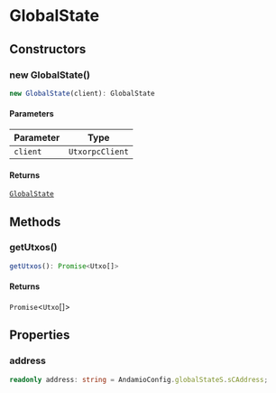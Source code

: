 # GlobalState

## Constructors

### new GlobalState()

```ts
new GlobalState(client): GlobalState
```

#### Parameters

| Parameter | Type |
| ------ | ------ |
| `client` | `UtxorpcClient` |

#### Returns

[`GlobalState`](GlobalState.md)

## Methods

### getUtxos()

```ts
getUtxos(): Promise<Utxo[]>
```

#### Returns

`Promise`\<`Utxo`[]\>

## Properties

### address

```ts
readonly address: string = AndamioConfig.globalStateS.sCAddress;
```
